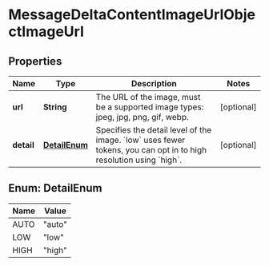 

# MessageDeltaContentImageUrlObjectImageUrl


## Properties

| Name | Type | Description | Notes |
|------------ | ------------- | ------------- | -------------|
|**url** | **String** | The URL of the image, must be a supported image types: jpeg, jpg, png, gif, webp. |  [optional] |
|**detail** | [**DetailEnum**](#DetailEnum) | Specifies the detail level of the image. &#x60;low&#x60; uses fewer tokens, you can opt in to high resolution using &#x60;high&#x60;. |  [optional] |



## Enum: DetailEnum

| Name | Value |
|---- | -----|
| AUTO | &quot;auto&quot; |
| LOW | &quot;low&quot; |
| HIGH | &quot;high&quot; |



